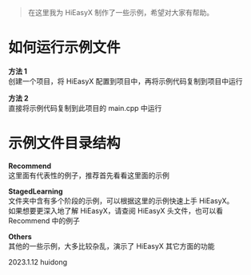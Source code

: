 > 在这里我为 HiEasyX 制作了一些示例，希望对大家有帮助。

# 如何运行示例文件

**方法 1**  
创建一个项目，将 HiEasyX 配置到项目中，再将示例代码复制到项目中运行  

**方法 2**  
直接将示例代码复制到此项目的 main.cpp 中运行  

# 示例文件目录结构  

**Recommend**  
这里面有代表性的例子，推荐首先看看这里面的示例  

**StagedLearning**  
文件夹中含有多个阶段的示例，可以根据这里的示例快速上手 HiEasyX。  
如果想要更深入地了解 HiEasyX，请查阅 HiEasyX 头文件，也可以看 Recommend 中的例子  
  
**Others**  
其他的一些示例，大多比较杂乱，演示了 HiEasyX 其它方面的功能  

2023.1.12 huidong
